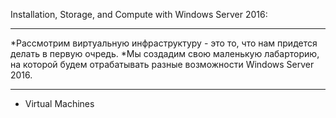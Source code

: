 Installation, Storage, and Compute with Windows Server 2016:
******************
*Рассмотрим виртуальную инфраструктуру - это то, что нам придется делать в первую очредь.
*Мы создадим свою маленькую лабарторию, на которой будем отрабатывать разные возможности Windows Server 2016.
******************
- Virtual Machines
